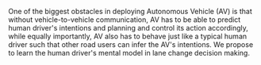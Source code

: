 One of the biggest obstacles in deploying Autonomous Vehicle (AV) is that without vehicle-to-vehicle communication, AV has to be able to predict human driver's intentions and planning and control its action accordingly, while equally importantly, AV also has to behave just like a typical human driver such that other road users can infer the AV's intentions. We propose to learn the human driver's mental model in lane change decision making. 
